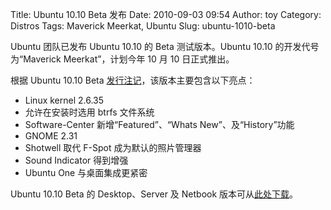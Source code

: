 Title: Ubuntu 10.10 Beta 发布 
Date: 2010-09-03 09:54
Author: toy
Category: Distros
Tags: Maverick Meerkat, Ubuntu
Slug: ubuntu-1010-beta

Ubuntu 团队已发布 Ubuntu 10.10 的 Beta 测试版本。Ubuntu 10.10
的开发代号为“Maverick Meerkat”，计划今年 10 月 10 日正式推出。

根据 Ubuntu 10.10 Beta
[发行注记](http://www.ubuntu.com/testing/maverick/beta)，该版本主要包含以下亮点：

+ Linux kernel 2.6.35  
+ 允许在安装时选用 btrfs 文件系统  
+ Software-Center 新增“Featured”、“Whats New”、及“History”功能  
+ GNOME 2.31  
+ Shotwell 取代 F-Spot 成为默认的照片管理器  
+ Sound Indicator 得到增强  
+ Ubuntu One 与桌面集成更紧密

Ubuntu 10.10 Beta 的 Desktop、Server 及 Netbook
版本可从[此处下载](http://www.ubuntu.com/testing/download)。
